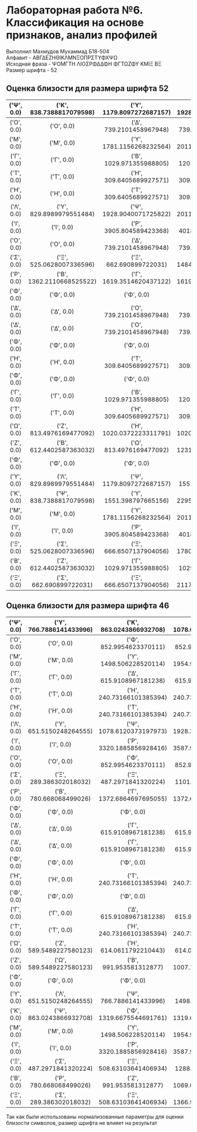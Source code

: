 



# Лабораторная работа №6. Классификация на основе признаков, анализ профилей
  
Выполнил Махмудов Мухаммад Б18-504  
Алфавит - AΒΓΔΕΖΗΘΙΚΛΜΝΞΟΠΡΣΤΥΦΧΨΩ  
Исходная фраза - ΨΟΜΓΤΗ ΛΙΟΣΡΦΔΔΦΗ ΦΓΤΩΖΦΥ ΚΜΙΞ ΒΞ  
Размер шрифта - 52
## Оценка близости для размера шрифта 52

|('Ψ', 0.0)|('Κ', 838.7388817079598)|('Υ', 1179.8097272687157)|('Λ', 1928.9040071725822)|('Τ', 2097.123676261921)|('Τ', 2097.123676261921)|('Φ', 2229.339948433058)|('Φ', 2229.339948433058)|('Φ', 2229.339948433058)|('Φ', 2229.339948433058)|('Η', 2366.1460915137377)|('Η', 2366.1460915137377)|('Μ', 2575.4267598445217)|('Μ', 2575.4267598445217)|('Δ', 2926.145704981164)|('Δ', 2926.145704981164)|('Ω', 3324.715604377829)|('Ο', 3453.2964135954157)|('Ο', 3453.2964135954157)|('Ζ', 4097.783288916891)|('Γ', 4195.961255050072)|('Γ', 4195.961255050072)|('Β', 4598.53550721087)|('Ξ', 5365.448100215762)|('Σ', 5402.464306392639)|('Ρ', 5766.650205625442)|('Ξ', 5987.1282162652515)|('Ι', 9459.572899461607)|('Ι', 9459.572899461607)|
| :---: | :---: | :---: | :---: | :---: | :---: | :---: | :---: | :---: | :---: | :---: | :---: | :---: | :---: | :---: | :---: | :---: | :---: | :---: | :---: | :---: | :---: | :---: | :---: | :---: | :---: | :---: | :---: | :---: |
|('Ο', 0.0)|('Ο', 0.0)|('Δ', 739.2101458967948)|('Δ', 739.2101458967948)|('Γ', 1201.551718190189)|('Γ', 1201.551718190189)|('Φ', 1228.572299407031)|('Φ', 1228.572299407031)|('Φ', 1228.572299407031)|('Φ', 1228.572299407031)|('Η', 1761.920292709571)|('Η', 1761.920292709571)|('Τ', 1763.868058017555)|('Τ', 1763.868058017555)|('Ω', 2053.1376499705066)|('Ζ', 2127.945316668155)|('Β', 2163.6597071388583)|('Ρ', 2735.5508976509886)|('Ψ', 3453.2964135954157)|('Σ', 3599.85188535468)|('Ξ', 3904.917432220396)|('Κ', 3905.116497176905)|('Ξ', 4255.07436939069)|('Υ', 4462.218693685325)|('Λ', 4928.190504234323)|('Μ', 6028.48116413253)|('Μ', 6028.48116413253)|('Ι', 6641.287225789028)|('Ι', 6641.287225789028)|
|('Μ', 0.0)|('Μ', 0.0)|('Υ', 1781.1156268232564)|('Λ', 2011.7199817680148)|('Κ', 2304.7918113705837)|('Ψ', 2575.4267598445217)|('Τ', 4560.9694686572775)|('Τ', 4560.9694686572775)|('Η', 4783.285156240234)|('Η', 4783.285156240234)|('Φ', 4802.87186662687)|('Φ', 4802.87186662687)|('Φ', 4802.87186662687)|('Φ', 4802.87186662687)|('Δ', 5479.080932951765)|('Δ', 5479.080932951765)|('Ω', 5612.421057450973)|('Ο', 6028.48116413253)|('Ο', 6028.48116413253)|('Ζ', 6423.646880219349)|('Γ', 6714.661363414461)|('Γ', 6714.661363414461)|('Β', 6982.6110016293915)|('Ξ', 7351.585877348068)|('Σ', 7515.427433501969)|('Ξ', 8013.121586957776)|('Ρ', 8235.433830062373)|('Ι', 11765.243235746224)|('Ι', 11765.243235746224)|
|('Γ', 0.0)|('Γ', 0.0)|('Β', 1029.971355988805)|('Ο', 1201.551718190189)|('Ο', 1201.551718190189)|('Ζ', 1231.4707783281874)|('Δ', 1304.7277891356916)|('Δ', 1304.7277891356916)|('Ω', 1613.651318063754)|('Ρ', 1619.3514620437122)|('Η', 1980.7838585572497)|('Η', 1980.7838585572497)|('Φ', 2069.8631540740075)|('Φ', 2069.8631540740075)|('Φ', 2069.8631540740075)|('Φ', 2069.8631540740075)|('Τ', 2160.8357144442675)|('Τ', 2160.8357144442675)|('Σ', 2512.656284962571)|('Ξ', 2890.1084239065276)|('Ξ', 3146.3944573181625)|('Ψ', 4195.961255050072)|('Κ', 4455.457243626801)|('Υ', 5309.7996686285205)|('Ι', 5497.313857555712)|('Ι', 5497.313857555712)|('Λ', 5876.618917659658)|('Μ', 6714.661363414461)|('Μ', 6714.661363414461)|
|('Τ', 0.0)|('Τ', 0.0)|('Η', 309.6405689927571)|('Η', 309.6405689927571)|('Φ', 837.5756399451021)|('Φ', 837.5756399451021)|('Φ', 837.5756399451021)|('Φ', 837.5756399451021)|('Δ', 1047.2424396549995)|('Δ', 1047.2424396549995)|('Ω', 1328.4491338876164)|('Ο', 1763.868058017555)|('Ο', 1763.868058017555)|('Ζ', 2033.3484243174964)|('Ψ', 2097.123676261921)|('Γ', 2160.8357144442675)|('Γ', 2160.8357144442675)|('Κ', 2295.2232973265895)|('Β', 2505.2642216895024)|('Υ', 3260.7030210523412)|('Σ', 3449.16256013452)|('Ξ', 3518.7999004239286)|('Ρ', 3684.073450410251)|('Λ', 3927.689052756559)|('Ξ', 4079.6726385778047)|('Μ', 4560.9694686572775)|('Μ', 4560.9694686572775)|('Ι', 7370.9721105215185)|('Ι', 7370.9721105215185)|
|('Η', 0.0)|('Η', 0.0)|('Τ', 309.6405689927571)|('Τ', 309.6405689927571)|('Ω', 1020.0372223311791)|('Δ', 1023.0837580248005)|('Δ', 1023.0837580248005)|('Φ', 1039.1151356045643)|('Φ', 1039.1151356045643)|('Φ', 1039.1151356045643)|('Φ', 1039.1151356045643)|('Ζ', 1740.4207798868804)|('Ο', 1761.920292709571)|('Ο', 1761.920292709571)|('Γ', 1980.7838585572497)|('Γ', 1980.7838585572497)|('Β', 2233.9318101343583)|('Ψ', 2366.1460915137377)|('Κ', 2494.2533339447286)|('Σ', 3141.5224434446827)|('Ξ', 3211.0652635902347)|('Ρ', 3452.1921513956277)|('Υ', 3538.3881297412363)|('Ξ', 3771.0884394900554)|('Λ', 4220.5064349971335)|('Μ', 4783.285156240234)|('Μ', 4783.285156240234)|('Ι', 7093.626968562301)|('Ι', 7093.626968562301)|
|('Λ', 0.0)|('Υ', 829.8989979551484)|('Ψ', 1928.9040071725822)|('Μ', 2011.7199817680148)|('Μ', 2011.7199817680148)|('Κ', 2381.211925102048)|('Φ', 3809.4478614214736)|('Φ', 3809.4478614214736)|('Φ', 3809.4478614214736)|('Φ', 3809.4478614214736)|('Τ', 3927.689052756559)|('Τ', 3927.689052756559)|('Η', 4220.5064349971335)|('Η', 4220.5064349971335)|('Δ', 4571.928475996685)|('Δ', 4571.928475996685)|('Ο', 4928.190504234323)|('Ο', 4928.190504234323)|('Ω', 5215.293613069821)|('Γ', 5876.618917659658)|('Γ', 5876.618917659658)|('Ζ', 5959.984353412656)|('Β', 6419.161210723213)|('Ξ', 7292.354915233214)|('Σ', 7315.468515036489)|('Ρ', 7489.798129548014)|('Ξ', 7909.4619607460645)|('Ι', 11282.97715562052)|('Ι', 11282.97715562052)|
|('Ι', 0.0)|('Ι', 0.0)|('Ρ', 3905.804589423368)|('Ξ', 4018.858159780197)|('Σ', 4336.987540221552)|('Ξ', 4654.735479353847)|('Β', 4866.958221543752)|('Ζ', 5369.060906520603)|('Γ', 5497.313857555712)|('Γ', 5497.313857555712)|('Ω', 6167.6401520315585)|('Ο', 6641.287225789028)|('Ο', 6641.287225789028)|('Δ', 6768.824627192614)|('Δ', 6768.824627192614)|('Η', 7093.626968562301)|('Η', 7093.626968562301)|('Τ', 7370.9721105215185)|('Τ', 7370.9721105215185)|('Φ', 7531.674625844648)|('Φ', 7531.674625844648)|('Φ', 7531.674625844648)|('Φ', 7531.674625844648)|('Ψ', 9459.572899461607)|('Κ', 9470.33308010613)|('Υ', 10630.81313473637)|('Λ', 11282.97715562052)|('Μ', 11765.243235746224)|('Μ', 11765.243235746224)|
|('Ο', 0.0)|('Ο', 0.0)|('Δ', 739.2101458967948)|('Δ', 739.2101458967948)|('Γ', 1201.551718190189)|('Γ', 1201.551718190189)|('Φ', 1228.572299407031)|('Φ', 1228.572299407031)|('Φ', 1228.572299407031)|('Φ', 1228.572299407031)|('Η', 1761.920292709571)|('Η', 1761.920292709571)|('Τ', 1763.868058017555)|('Τ', 1763.868058017555)|('Ω', 2053.1376499705066)|('Ζ', 2127.945316668155)|('Β', 2163.6597071388583)|('Ρ', 2735.5508976509886)|('Ψ', 3453.2964135954157)|('Σ', 3599.85188535468)|('Ξ', 3904.917432220396)|('Κ', 3905.116497176905)|('Ξ', 4255.07436939069)|('Υ', 4462.218693685325)|('Λ', 4928.190504234323)|('Μ', 6028.48116413253)|('Μ', 6028.48116413253)|('Ι', 6641.287225789028)|('Ι', 6641.287225789028)|
|('Σ', 0.0)|('Ξ', 525.0628007336596)|('Ξ', 662.690899722031)|('Β', 1484.7762931561526)|('Ζ', 1529.9186523166468)|('Ω', 2121.8346868961908)|('Ρ', 2178.574204227244)|('Γ', 2512.656284962571)|('Γ', 2512.656284962571)|('Η', 3141.5224434446827)|('Η', 3141.5224434446827)|('Δ', 3292.448890603993)|('Δ', 3292.448890603993)|('Τ', 3449.16256013452)|('Τ', 3449.16256013452)|('Ο', 3599.85188535468)|('Ο', 3599.85188535468)|('Φ', 3924.398796365003)|('Φ', 3924.398796365003)|('Φ', 3924.398796365003)|('Φ', 3924.398796365003)|('Ι', 4336.987540221552)|('Ι', 4336.987540221552)|('Κ', 5261.208474513709)|('Ψ', 5402.464306392639)|('Υ', 6578.3256303804355)|('Λ', 7315.468515036489)|('Μ', 7515.427433501969)|('Μ', 7515.427433501969)|
|('Ρ', 0.0)|('Β', 1362.2110668525522)|('Γ', 1619.3514620437122)|('Γ', 1619.3514620437122)|('Ζ', 1973.7917740014443)|('Σ', 2178.574204227244)|('Ξ', 2585.8727458296926)|('Ξ', 2698.941154666198)|('Ο', 2735.5508976509886)|('Ο', 2735.5508976509886)|('Ω', 2741.799946746771)|('Δ', 2920.6244605282377)|('Δ', 2920.6244605282377)|('Η', 3452.1921513956277)|('Η', 3452.1921513956277)|('Τ', 3684.073450410251)|('Τ', 3684.073450410251)|('Φ', 3687.0394638394923)|('Φ', 3687.0394638394923)|('Φ', 3687.0394638394923)|('Φ', 3687.0394638394923)|('Ι', 3905.804589423368)|('Ι', 3905.804589423368)|('Ψ', 5766.650205625442)|('Κ', 5942.7572710279865)|('Υ', 6902.716176350815)|('Λ', 7489.798129548014)|('Μ', 8235.433830062373)|('Μ', 8235.433830062373)|
|('Φ', 0.0)|('Φ', 0.0)|('Φ', 0.0)|('Φ', 0.0)|('Δ', 767.5108679753587)|('Δ', 767.5108679753587)|('Τ', 837.5756399451021)|('Τ', 837.5756399451021)|('Η', 1039.1151356045643)|('Η', 1039.1151356045643)|('Ο', 1228.572299407031)|('Ο', 1228.572299407031)|('Ω', 1896.7849986170447)|('Γ', 2069.8631540740075)|('Γ', 2069.8631540740075)|('Ψ', 2229.339948433058)|('Ζ', 2408.569552485567)|('Κ', 2690.550092785903)|('Β', 2730.5324943767687)|('Υ', 3276.075349707403)|('Ρ', 3687.0394638394923)|('Λ', 3809.4478614214736)|('Σ', 3924.398796365003)|('Ξ', 4083.7527256227813)|('Ξ', 4580.307911084024)|('Μ', 4802.87186662687)|('Μ', 4802.87186662687)|('Ι', 7531.674625844648)|('Ι', 7531.674625844648)|
|('Δ', 0.0)|('Δ', 0.0)|('Ο', 739.2101458967948)|('Ο', 739.2101458967948)|('Φ', 767.5108679753587)|('Φ', 767.5108679753587)|('Φ', 767.5108679753587)|('Φ', 767.5108679753587)|('Η', 1023.0837580248005)|('Η', 1023.0837580248005)|('Τ', 1047.2424396549995)|('Τ', 1047.2424396549995)|('Γ', 1304.7277891356916)|('Γ', 1304.7277891356916)|('Ω', 1451.36674070363)|('Ζ', 1762.8554744760547)|('Β', 2003.2458145136595)|('Ρ', 2920.6244605282377)|('Ψ', 2926.145704981164)|('Κ', 3278.155206907533)|('Σ', 3292.448890603993)|('Ξ', 3514.865879914485)|('Ξ', 3954.8140774633216)|('Υ', 4015.6652560572825)|('Λ', 4571.928475996685)|('Μ', 5479.080932951765)|('Μ', 5479.080932951765)|('Ι', 6768.824627192614)|('Ι', 6768.824627192614)|
|('Δ', 0.0)|('Δ', 0.0)|('Ο', 739.2101458967948)|('Ο', 739.2101458967948)|('Φ', 767.5108679753587)|('Φ', 767.5108679753587)|('Φ', 767.5108679753587)|('Φ', 767.5108679753587)|('Η', 1023.0837580248005)|('Η', 1023.0837580248005)|('Τ', 1047.2424396549995)|('Τ', 1047.2424396549995)|('Γ', 1304.7277891356916)|('Γ', 1304.7277891356916)|('Ω', 1451.36674070363)|('Ζ', 1762.8554744760547)|('Β', 2003.2458145136595)|('Ρ', 2920.6244605282377)|('Ψ', 2926.145704981164)|('Κ', 3278.155206907533)|('Σ', 3292.448890603993)|('Ξ', 3514.865879914485)|('Ξ', 3954.8140774633216)|('Υ', 4015.6652560572825)|('Λ', 4571.928475996685)|('Μ', 5479.080932951765)|('Μ', 5479.080932951765)|('Ι', 6768.824627192614)|('Ι', 6768.824627192614)|
|('Φ', 0.0)|('Φ', 0.0)|('Φ', 0.0)|('Φ', 0.0)|('Δ', 767.5108679753587)|('Δ', 767.5108679753587)|('Τ', 837.5756399451021)|('Τ', 837.5756399451021)|('Η', 1039.1151356045643)|('Η', 1039.1151356045643)|('Ο', 1228.572299407031)|('Ο', 1228.572299407031)|('Ω', 1896.7849986170447)|('Γ', 2069.8631540740075)|('Γ', 2069.8631540740075)|('Ψ', 2229.339948433058)|('Ζ', 2408.569552485567)|('Κ', 2690.550092785903)|('Β', 2730.5324943767687)|('Υ', 3276.075349707403)|('Ρ', 3687.0394638394923)|('Λ', 3809.4478614214736)|('Σ', 3924.398796365003)|('Ξ', 4083.7527256227813)|('Ξ', 4580.307911084024)|('Μ', 4802.87186662687)|('Μ', 4802.87186662687)|('Ι', 7531.674625844648)|('Ι', 7531.674625844648)|
|('Η', 0.0)|('Η', 0.0)|('Τ', 309.6405689927571)|('Τ', 309.6405689927571)|('Ω', 1020.0372223311791)|('Δ', 1023.0837580248005)|('Δ', 1023.0837580248005)|('Φ', 1039.1151356045643)|('Φ', 1039.1151356045643)|('Φ', 1039.1151356045643)|('Φ', 1039.1151356045643)|('Ζ', 1740.4207798868804)|('Ο', 1761.920292709571)|('Ο', 1761.920292709571)|('Γ', 1980.7838585572497)|('Γ', 1980.7838585572497)|('Β', 2233.9318101343583)|('Ψ', 2366.1460915137377)|('Κ', 2494.2533339447286)|('Σ', 3141.5224434446827)|('Ξ', 3211.0652635902347)|('Ρ', 3452.1921513956277)|('Υ', 3538.3881297412363)|('Ξ', 3771.0884394900554)|('Λ', 4220.5064349971335)|('Μ', 4783.285156240234)|('Μ', 4783.285156240234)|('Ι', 7093.626968562301)|('Ι', 7093.626968562301)|
|('Φ', 0.0)|('Φ', 0.0)|('Φ', 0.0)|('Φ', 0.0)|('Δ', 767.5108679753587)|('Δ', 767.5108679753587)|('Τ', 837.5756399451021)|('Τ', 837.5756399451021)|('Η', 1039.1151356045643)|('Η', 1039.1151356045643)|('Ο', 1228.572299407031)|('Ο', 1228.572299407031)|('Ω', 1896.7849986170447)|('Γ', 2069.8631540740075)|('Γ', 2069.8631540740075)|('Ψ', 2229.339948433058)|('Ζ', 2408.569552485567)|('Κ', 2690.550092785903)|('Β', 2730.5324943767687)|('Υ', 3276.075349707403)|('Ρ', 3687.0394638394923)|('Λ', 3809.4478614214736)|('Σ', 3924.398796365003)|('Ξ', 4083.7527256227813)|('Ξ', 4580.307911084024)|('Μ', 4802.87186662687)|('Μ', 4802.87186662687)|('Ι', 7531.674625844648)|('Ι', 7531.674625844648)|
|('Γ', 0.0)|('Γ', 0.0)|('Β', 1029.971355988805)|('Ο', 1201.551718190189)|('Ο', 1201.551718190189)|('Ζ', 1231.4707783281874)|('Δ', 1304.7277891356916)|('Δ', 1304.7277891356916)|('Ω', 1613.651318063754)|('Ρ', 1619.3514620437122)|('Η', 1980.7838585572497)|('Η', 1980.7838585572497)|('Φ', 2069.8631540740075)|('Φ', 2069.8631540740075)|('Φ', 2069.8631540740075)|('Φ', 2069.8631540740075)|('Τ', 2160.8357144442675)|('Τ', 2160.8357144442675)|('Σ', 2512.656284962571)|('Ξ', 2890.1084239065276)|('Ξ', 3146.3944573181625)|('Ψ', 4195.961255050072)|('Κ', 4455.457243626801)|('Υ', 5309.7996686285205)|('Ι', 5497.313857555712)|('Ι', 5497.313857555712)|('Λ', 5876.618917659658)|('Μ', 6714.661363414461)|('Μ', 6714.661363414461)|
|('Τ', 0.0)|('Τ', 0.0)|('Η', 309.6405689927571)|('Η', 309.6405689927571)|('Φ', 837.5756399451021)|('Φ', 837.5756399451021)|('Φ', 837.5756399451021)|('Φ', 837.5756399451021)|('Δ', 1047.2424396549995)|('Δ', 1047.2424396549995)|('Ω', 1328.4491338876164)|('Ο', 1763.868058017555)|('Ο', 1763.868058017555)|('Ζ', 2033.3484243174964)|('Ψ', 2097.123676261921)|('Γ', 2160.8357144442675)|('Γ', 2160.8357144442675)|('Κ', 2295.2232973265895)|('Β', 2505.2642216895024)|('Υ', 3260.7030210523412)|('Σ', 3449.16256013452)|('Ξ', 3518.7999004239286)|('Ρ', 3684.073450410251)|('Λ', 3927.689052756559)|('Ξ', 4079.6726385778047)|('Μ', 4560.9694686572775)|('Μ', 4560.9694686572775)|('Ι', 7370.9721105215185)|('Ι', 7370.9721105215185)|
|('Ω', 0.0)|('Ζ', 813.4976169477092)|('Η', 1020.0372223311791)|('Η', 1020.0372223311791)|('Τ', 1328.4491338876164)|('Τ', 1328.4491338876164)|('Β', 1401.3917343944204)|('Δ', 1451.36674070363)|('Δ', 1451.36674070363)|('Γ', 1613.651318063754)|('Γ', 1613.651318063754)|('Φ', 1896.7849986170447)|('Φ', 1896.7849986170447)|('Φ', 1896.7849986170447)|('Φ', 1896.7849986170447)|('Ο', 2053.1376499705066)|('Ο', 2053.1376499705066)|('Σ', 2121.8346868961908)|('Ξ', 2206.2612137876954)|('Ρ', 2741.799946746771)|('Ξ', 2752.1244732248165)|('Κ', 3309.4645655473023)|('Ψ', 3324.715604377829)|('Υ', 4504.330585386012)|('Λ', 5215.293613069821)|('Μ', 5612.421057450973)|('Μ', 5612.421057450973)|('Ι', 6167.6401520315585)|('Ι', 6167.6401520315585)|
|('Ζ', 0.0)|('Β', 612.4402587363032)|('Ω', 813.4976169477092)|('Γ', 1231.4707783281874)|('Γ', 1231.4707783281874)|('Σ', 1529.9186523166468)|('Η', 1740.4207798868804)|('Η', 1740.4207798868804)|('Δ', 1762.8554744760547)|('Δ', 1762.8554744760547)|('Ξ', 1780.1958471039009)|('Ρ', 1973.7917740014443)|('Τ', 2033.3484243174964)|('Τ', 2033.3484243174964)|('Ο', 2127.945316668155)|('Ο', 2127.945316668155)|('Ξ', 2192.0572933952203)|('Φ', 2408.569552485567)|('Φ', 2408.569552485567)|('Φ', 2408.569552485567)|('Φ', 2408.569552485567)|('Ψ', 4097.783288916891)|('Κ', 4119.623907416407)|('Υ', 5274.332238545902)|('Ι', 5369.060906520603)|('Ι', 5369.060906520603)|('Λ', 5959.984353412656)|('Μ', 6423.646880219349)|('Μ', 6423.646880219349)|
|('Φ', 0.0)|('Φ', 0.0)|('Φ', 0.0)|('Φ', 0.0)|('Δ', 767.5108679753587)|('Δ', 767.5108679753587)|('Τ', 837.5756399451021)|('Τ', 837.5756399451021)|('Η', 1039.1151356045643)|('Η', 1039.1151356045643)|('Ο', 1228.572299407031)|('Ο', 1228.572299407031)|('Ω', 1896.7849986170447)|('Γ', 2069.8631540740075)|('Γ', 2069.8631540740075)|('Ψ', 2229.339948433058)|('Ζ', 2408.569552485567)|('Κ', 2690.550092785903)|('Β', 2730.5324943767687)|('Υ', 3276.075349707403)|('Ρ', 3687.0394638394923)|('Λ', 3809.4478614214736)|('Σ', 3924.398796365003)|('Ξ', 4083.7527256227813)|('Ξ', 4580.307911084024)|('Μ', 4802.87186662687)|('Μ', 4802.87186662687)|('Ι', 7531.674625844648)|('Ι', 7531.674625844648)|
|('Υ', 0.0)|('Λ', 829.8989979551484)|('Ψ', 1179.8097272687157)|('Κ', 1551.398797665156)|('Μ', 1781.1156268232564)|('Μ', 1781.1156268232564)|('Τ', 3260.7030210523412)|('Τ', 3260.7030210523412)|('Φ', 3276.075349707403)|('Φ', 3276.075349707403)|('Φ', 3276.075349707403)|('Φ', 3276.075349707403)|('Η', 3538.3881297412363)|('Η', 3538.3881297412363)|('Δ', 4015.6652560572825)|('Δ', 4015.6652560572825)|('Ο', 4462.218693685325)|('Ο', 4462.218693685325)|('Ω', 4504.330585386012)|('Ζ', 5274.332238545902)|('Γ', 5309.7996686285205)|('Γ', 5309.7996686285205)|('Β', 5765.806736949271)|('Ξ', 6528.484102961053)|('Σ', 6578.3256303804355)|('Ρ', 6902.716176350815)|('Ξ', 7156.707087734776)|('Ι', 10630.81313473637)|('Ι', 10630.81313473637)|
|('Κ', 0.0)|('Ψ', 838.7388817079598)|('Υ', 1551.398797665156)|('Τ', 2295.2232973265895)|('Τ', 2295.2232973265895)|('Μ', 2304.7918113705837)|('Μ', 2304.7918113705837)|('Λ', 2381.211925102048)|('Η', 2494.2533339447286)|('Η', 2494.2533339447286)|('Φ', 2690.550092785903)|('Φ', 2690.550092785903)|('Φ', 2690.550092785903)|('Φ', 2690.550092785903)|('Δ', 3278.155206907533)|('Δ', 3278.155206907533)|('Ω', 3309.4645655473023)|('Ο', 3905.116497176905)|('Ο', 3905.116497176905)|('Ζ', 4119.623907416407)|('Γ', 4455.457243626801)|('Γ', 4455.457243626801)|('Β', 4678.324925641591)|('Ξ', 5143.854673470591)|('Σ', 5261.208474513709)|('Ξ', 5793.972531564778)|('Ρ', 5942.7572710279865)|('Ι', 9470.33308010613)|('Ι', 9470.33308010613)|
|('Μ', 0.0)|('Μ', 0.0)|('Υ', 1781.1156268232564)|('Λ', 2011.7199817680148)|('Κ', 2304.7918113705837)|('Ψ', 2575.4267598445217)|('Τ', 4560.9694686572775)|('Τ', 4560.9694686572775)|('Η', 4783.285156240234)|('Η', 4783.285156240234)|('Φ', 4802.87186662687)|('Φ', 4802.87186662687)|('Φ', 4802.87186662687)|('Φ', 4802.87186662687)|('Δ', 5479.080932951765)|('Δ', 5479.080932951765)|('Ω', 5612.421057450973)|('Ο', 6028.48116413253)|('Ο', 6028.48116413253)|('Ζ', 6423.646880219349)|('Γ', 6714.661363414461)|('Γ', 6714.661363414461)|('Β', 6982.6110016293915)|('Ξ', 7351.585877348068)|('Σ', 7515.427433501969)|('Ξ', 8013.121586957776)|('Ρ', 8235.433830062373)|('Ι', 11765.243235746224)|('Ι', 11765.243235746224)|
|('Ι', 0.0)|('Ι', 0.0)|('Ρ', 3905.804589423368)|('Ξ', 4018.858159780197)|('Σ', 4336.987540221552)|('Ξ', 4654.735479353847)|('Β', 4866.958221543752)|('Ζ', 5369.060906520603)|('Γ', 5497.313857555712)|('Γ', 5497.313857555712)|('Ω', 6167.6401520315585)|('Ο', 6641.287225789028)|('Ο', 6641.287225789028)|('Δ', 6768.824627192614)|('Δ', 6768.824627192614)|('Η', 7093.626968562301)|('Η', 7093.626968562301)|('Τ', 7370.9721105215185)|('Τ', 7370.9721105215185)|('Φ', 7531.674625844648)|('Φ', 7531.674625844648)|('Φ', 7531.674625844648)|('Φ', 7531.674625844648)|('Ψ', 9459.572899461607)|('Κ', 9470.33308010613)|('Υ', 10630.81313473637)|('Λ', 11282.97715562052)|('Μ', 11765.243235746224)|('Μ', 11765.243235746224)|
|('Ξ', 0.0)|('Σ', 525.0628007336596)|('Ξ', 666.6507137904056)|('Ζ', 1780.1958471039009)|('Β', 1884.8628677603215)|('Ω', 2206.2612137876954)|('Ρ', 2698.941154666198)|('Γ', 2890.1084239065276)|('Γ', 2890.1084239065276)|('Η', 3211.0652635902347)|('Η', 3211.0652635902347)|('Δ', 3514.865879914485)|('Δ', 3514.865879914485)|('Τ', 3518.7999004239286)|('Τ', 3518.7999004239286)|('Ο', 3904.917432220396)|('Ο', 3904.917432220396)|('Φ', 4083.7527256227813)|('Φ', 4083.7527256227813)|('Φ', 4083.7527256227813)|('Φ', 4083.7527256227813)|('Ι', 4654.735479353847)|('Ι', 4654.735479353847)|('Κ', 5143.854673470591)|('Ψ', 5365.448100215762)|('Υ', 6528.484102961053)|('Λ', 7292.354915233214)|('Μ', 7351.585877348068)|('Μ', 7351.585877348068)|
|('Β', 0.0)|('Ζ', 612.4402587363032)|('Γ', 1029.971355988805)|('Γ', 1029.971355988805)|('Ρ', 1362.2110668525522)|('Ω', 1401.3917343944204)|('Σ', 1484.7762931561526)|('Ξ', 1884.8628677603215)|('Δ', 2003.2458145136595)|('Δ', 2003.2458145136595)|('Ξ', 2117.7290088803024)|('Ο', 2163.6597071388583)|('Ο', 2163.6597071388583)|('Η', 2233.9318101343583)|('Η', 2233.9318101343583)|('Τ', 2505.2642216895024)|('Τ', 2505.2642216895024)|('Φ', 2730.5324943767687)|('Φ', 2730.5324943767687)|('Φ', 2730.5324943767687)|('Φ', 2730.5324943767687)|('Ψ', 4598.53550721087)|('Κ', 4678.324925641591)|('Ι', 4866.958221543752)|('Ι', 4866.958221543752)|('Υ', 5765.806736949271)|('Λ', 6419.161210723213)|('Μ', 6982.6110016293915)|('Μ', 6982.6110016293915)|
|('Ξ', 0.0)|('Σ', 662.690899722031)|('Ξ', 666.6507137904056)|('Β', 2117.7290088803024)|('Ζ', 2192.0572933952203)|('Ρ', 2585.8727458296926)|('Ω', 2752.1244732248165)|('Γ', 3146.3944573181625)|('Γ', 3146.3944573181625)|('Η', 3771.0884394900554)|('Η', 3771.0884394900554)|('Δ', 3954.8140774633216)|('Δ', 3954.8140774633216)|('Ι', 4018.858159780197)|('Ι', 4018.858159780197)|('Τ', 4079.6726385778047)|('Τ', 4079.6726385778047)|('Ο', 4255.07436939069)|('Ο', 4255.07436939069)|('Φ', 4580.307911084024)|('Φ', 4580.307911084024)|('Φ', 4580.307911084024)|('Φ', 4580.307911084024)|('Κ', 5793.972531564778)|('Ψ', 5987.1282162652515)|('Υ', 7156.707087734776)|('Λ', 7909.4619607460645)|('Μ', 8013.121586957776)|('Μ', 8013.121586957776)|

## Оценка близости для размера шрифта 46

|('Ψ', 0.0)|('Υ', 766.7886141433996)|('Κ', 863.0243866932708)|('Λ', 1078.6120373197973)|('Φ', 1396.6013791333498)|('Φ', 1396.6013791333498)|('Φ', 1396.6013791333498)|('Φ', 1396.6013791333498)|('Μ', 1954.9778358513956)|('Μ', 1954.9778358513956)|('Η', 2054.913790088609)|('Η', 2054.913790088609)|('Τ', 2171.0047965993426)|('Τ', 2171.0047965993426)|('Ο', 2220.12094348744)|('Ο', 2220.12094348744)|('Ω', 2625.454239487727)|('Δ', 2830.085951790301)|('Δ', 2830.085951790301)|('Ζ', 3179.153173930888)|('Γ', 3414.0104644373932)|('Γ', 3414.0104644373932)|('Ξ', 4018.2990148315603)|('Β', 4122.174069122851)|('Σ', 4280.317049038899)|('Ξ', 4478.658902202155)|('Ρ', 4724.877149526057)|('Ι', 7818.388016550083)|('Ι', 7818.388016550083)|
| :---: | :---: | :---: | :---: | :---: | :---: | :---: | :---: | :---: | :---: | :---: | :---: | :---: | :---: | :---: | :---: | :---: | :---: | :---: | :---: | :---: | :---: | :---: | :---: | :---: | :---: | :---: | :---: | :---: |
|('Ο', 0.0)|('Ο', 0.0)|('Φ', 852.9954623370111)|('Φ', 852.9954623370111)|('Φ', 852.9954623370111)|('Φ', 852.9954623370111)|('Δ', 945.165108293578)|('Δ', 945.165108293578)|('Τ', 1136.9526576018202)|('Τ', 1136.9526576018202)|('Η', 1318.6421670251511)|('Η', 1318.6421670251511)|('Γ', 1534.6592582921728)|('Γ', 1534.6592582921728)|('Ω', 1749.25988334799)|('Ζ', 1949.81423409932)|('Κ', 2147.278595796633)|('Ψ', 2220.12094348744)|('Λ', 2541.0190362008666)|('Β', 2543.4877224853235)|('Υ', 2784.120444112448)|('Ρ', 2896.9195438817655)|('Ξ', 3215.172479831833)|('Σ', 3219.612414644491)|('Ξ', 3496.4154930972286)|('Μ', 4170.81250495008)|('Μ', 4170.81250495008)|('Ι', 6201.6800735483475)|('Ι', 6201.6800735483475)|
|('Μ', 0.0)|('Μ', 0.0)|('Υ', 1498.506228520114)|('Ψ', 1954.9778358513956)|('Λ', 2069.921501758757)|('Κ', 2406.8424248541896)|('Φ', 3351.0110259016674)|('Φ', 3351.0110259016674)|('Φ', 3351.0110259016674)|('Φ', 3351.0110259016674)|('Η', 3869.109006125015)|('Η', 3869.109006125015)|('Τ', 4030.1393958529857)|('Τ', 4030.1393958529857)|('Ο', 4170.81250495008)|('Ο', 4170.81250495008)|('Ω', 4360.361693371519)|('Δ', 4762.367837541357)|('Δ', 4762.367837541357)|('Ζ', 4946.037063903835)|('Γ', 5326.640521825271)|('Γ', 5326.640521825271)|('Ξ', 5524.80038907886)|('Σ', 5878.559225580723)|('Β', 5928.578856562075)|('Ξ', 6024.124113289456)|('Ρ', 6589.402491743362)|('Ι', 9530.509436007662)|('Ι', 9530.509436007662)|
|('Γ', 0.0)|('Γ', 0.0)|('Δ', 615.9108967181238)|('Δ', 615.9108967181238)|('Ζ', 1007.1714351201393)|('Β', 1069.0878968210177)|('Τ', 1327.392316376681)|('Τ', 1327.392316376681)|('Ω', 1350.6689892152938)|('Ρ', 1372.6864697695055)|('Ο', 1534.6592582921728)|('Ο', 1534.6592582921728)|('Η', 1535.4929206558088)|('Η', 1535.4929206558088)|('Σ', 1992.7114381125339)|('Φ', 2077.111398017675)|('Φ', 2077.111398017675)|('Φ', 2077.111398017675)|('Φ', 2077.111398017675)|('Ξ', 2178.7814192189676)|('Ξ', 2281.6603395538395)|('Κ', 2985.6146196030254)|('Ψ', 3414.0104644373932)|('Λ', 3984.43642830942)|('Υ', 4102.33875460634)|('Ι', 4667.206618180755)|('Ι', 4667.206618180755)|('Μ', 5326.640521825271)|('Μ', 5326.640521825271)|
|('Τ', 0.0)|('Τ', 0.0)|('Η', 240.73166101385394)|('Η', 240.73166101385394)|('Ω', 654.0164470451958)|('Δ', 877.5911615907966)|('Δ', 877.5911615907966)|('Φ', 1036.2161600232494)|('Φ', 1036.2161600232494)|('Φ', 1036.2161600232494)|('Φ', 1036.2161600232494)|('Ζ', 1062.0656267650545)|('Ο', 1136.9526576018202)|('Ο', 1136.9526576018202)|('Γ', 1327.392316376681)|('Γ', 1327.392316376681)|('Κ', 1660.9273871486391)|('Β', 1955.681063833511)|('Ψ', 2171.0047965993426)|('Ξ', 2191.3181659627403)|('Σ', 2300.8765618277407)|('Ξ', 2551.4004791831276)|('Ρ', 2563.8961367146285)|('Υ', 2906.4702919801216)|('Λ', 2918.516352615831)|('Μ', 4030.1393958529857)|('Μ', 4030.1393958529857)|('Ι', 5672.306842635015)|('Ι', 5672.306842635015)|
|('Η', 0.0)|('Η', 0.0)|('Τ', 240.73166101385394)|('Τ', 240.73166101385394)|('Ω', 614.0611792210443)|('Φ', 1061.7068532123433)|('Φ', 1061.7068532123433)|('Φ', 1061.7068532123433)|('Φ', 1061.7068532123433)|('Δ', 1114.3910895855067)|('Δ', 1114.3910895855067)|('Ζ', 1126.5966302934385)|('Ο', 1318.6421670251511)|('Ο', 1318.6421670251511)|('Κ', 1476.9226821863167)|('Γ', 1535.4929206558088)|('Γ', 1535.4929206558088)|('Ψ', 2054.913790088609)|('Β', 2073.863177913394)|('Ξ', 2145.869610961652)|('Σ', 2305.464850994878)|('Ξ', 2540.413335646603)|('Ρ', 2721.4306915011643)|('Υ', 2806.537332355499)|('Λ', 2870.0359981671286)|('Μ', 3869.109006125015)|('Μ', 3869.109006125015)|('Ι', 5764.6907196987295)|('Ι', 5764.6907196987295)|
|('Λ', 0.0)|('Υ', 651.5150248264555)|('Ψ', 1078.6120373197973)|('Φ', 1928.3952577951009)|('Φ', 1928.3952577951009)|('Φ', 1928.3952577951009)|('Φ', 1928.3952577951009)|('Κ', 1931.491980749008)|('Μ', 2069.921501758757)|('Μ', 2069.921501758757)|('Ο', 2541.0190362008666)|('Ο', 2541.0190362008666)|('Η', 2870.0359981671286)|('Η', 2870.0359981671286)|('Τ', 2918.516352615831)|('Τ', 2918.516352615831)|('Δ', 3369.337512515211)|('Δ', 3369.337512515211)|('Ω', 3479.2142768638487)|('Ζ', 3978.10623294314)|('Γ', 3984.43642830942)|('Γ', 3984.43642830942)|('Β', 4845.556143514014)|('Ξ', 4960.691753210158)|('Σ', 5169.892908956627)|('Ρ', 5351.164493537905)|('Ξ', 5392.60828817368)|('Ι', 8573.972065122303)|('Ι', 8573.972065122303)|
|('Ι', 0.0)|('Ι', 0.0)|('Ρ', 3320.1885856928416)|('Ξ', 3587.9057532459033)|('Σ', 3678.0200139394)|('Β', 3728.556225986885)|('Ξ', 4094.885056812865)|('Ζ', 4639.27466947804)|('Γ', 4667.206618180755)|('Γ', 4667.206618180755)|('Ω', 5202.156939958826)|('Δ', 5269.366029205279)|('Δ', 5269.366029205279)|('Τ', 5672.306842635015)|('Τ', 5672.306842635015)|('Η', 5764.6907196987295)|('Η', 5764.6907196987295)|('Ο', 6201.6800735483475)|('Ο', 6201.6800735483475)|('Φ', 6647.902329249575)|('Φ', 6647.902329249575)|('Φ', 6647.902329249575)|('Φ', 6647.902329249575)|('Κ', 7143.519148083563)|('Ψ', 7818.388016550083)|('Υ', 8570.648603374357)|('Λ', 8573.972065122303)|('Μ', 9530.509436007662)|('Μ', 9530.509436007662)|
|('Ο', 0.0)|('Ο', 0.0)|('Φ', 852.9954623370111)|('Φ', 852.9954623370111)|('Φ', 852.9954623370111)|('Φ', 852.9954623370111)|('Δ', 945.165108293578)|('Δ', 945.165108293578)|('Τ', 1136.9526576018202)|('Τ', 1136.9526576018202)|('Η', 1318.6421670251511)|('Η', 1318.6421670251511)|('Γ', 1534.6592582921728)|('Γ', 1534.6592582921728)|('Ω', 1749.25988334799)|('Ζ', 1949.81423409932)|('Κ', 2147.278595796633)|('Ψ', 2220.12094348744)|('Λ', 2541.0190362008666)|('Β', 2543.4877224853235)|('Υ', 2784.120444112448)|('Ρ', 2896.9195438817655)|('Ξ', 3215.172479831833)|('Σ', 3219.612414644491)|('Ξ', 3496.4154930972286)|('Μ', 4170.81250495008)|('Μ', 4170.81250495008)|('Ι', 6201.6800735483475)|('Ι', 6201.6800735483475)|
|('Σ', 0.0)|('Ξ', 289.386302018032)|('Ξ', 487.2971841320224)|('Β', 1101.524280565295)|('Ζ', 1276.907644898538)|('Ω', 1692.3159159112781)|('Ρ', 1724.414034952132)|('Γ', 1992.7114381125339)|('Γ', 1992.7114381125339)|('Τ', 2300.8765618277407)|('Τ', 2300.8765618277407)|('Η', 2305.464850994878)|('Η', 2305.464850994878)|('Δ', 2347.6462238893346)|('Δ', 2347.6462238893346)|('Ο', 3219.612414644491)|('Ο', 3219.612414644491)|('Φ', 3336.018739526028)|('Φ', 3336.018739526028)|('Φ', 3336.018739526028)|('Φ', 3336.018739526028)|('Κ', 3529.6643629400014)|('Ι', 3678.0200139394)|('Ι', 3678.0200139394)|('Ψ', 4280.317049038899)|('Υ', 5046.5845389018605)|('Λ', 5169.892908956627)|('Μ', 5878.559225580723)|('Μ', 5878.559225580723)|
|('Ρ', 0.0)|('Β', 780.668068499026)|('Γ', 1372.6864697695055)|('Γ', 1372.6864697695055)|('Ζ', 1723.8091464905779)|('Σ', 1724.414034952132)|('Ξ', 1936.9713420002336)|('Δ', 1987.5506069982016)|('Δ', 1987.5506069982016)|('Ξ', 2155.5834741666486)|('Ω', 2299.3376441989653)|('Τ', 2563.8961367146285)|('Τ', 2563.8961367146285)|('Η', 2721.4306915011643)|('Η', 2721.4306915011643)|('Ο', 2896.9195438817655)|('Ο', 2896.9195438817655)|('Ι', 3320.1885856928416)|('Ι', 3320.1885856928416)|('Φ', 3432.1221996517647)|('Φ', 3432.1221996517647)|('Φ', 3432.1221996517647)|('Φ', 3432.1221996517647)|('Κ', 4195.777201081208)|('Ψ', 4724.877149526057)|('Λ', 5351.164493537905)|('Υ', 5438.79147269528)|('Μ', 6589.402491743362)|('Μ', 6589.402491743362)|
|('Φ', 0.0)|('Φ', 0.0)|('Φ', 0.0)|('Φ', 0.0)|('Ο', 852.9954623370111)|('Ο', 852.9954623370111)|('Τ', 1036.2161600232494)|('Τ', 1036.2161600232494)|('Η', 1061.7068532123433)|('Η', 1061.7068532123433)|('Κ', 1319.6675544691761)|('Ψ', 1396.6013791333498)|('Δ', 1469.99783391836)|('Δ', 1469.99783391836)|('Ω', 1663.9083893102738)|('Λ', 1928.3952577951009)|('Υ', 2033.7415876587272)|('Γ', 2077.111398017675)|('Γ', 2077.111398017675)|('Ζ', 2091.0916891439647)|('Β', 2919.8106527651707)|('Ξ', 3204.95421198289)|('Σ', 3336.018739526028)|('Μ', 3351.0110259016674)|('Μ', 3351.0110259016674)|('Ρ', 3432.1221996517647)|('Ξ', 3583.459914080781)|('Ι', 6647.902329249575)|('Ι', 6647.902329249575)|
|('Δ', 0.0)|('Δ', 0.0)|('Γ', 615.9108967181238)|('Γ', 615.9108967181238)|('Τ', 877.5911615907966)|('Τ', 877.5911615907966)|('Ο', 945.165108293578)|('Ο', 945.165108293578)|('Η', 1114.3910895855067)|('Η', 1114.3910895855067)|('Ζ', 1133.1941890624018)|('Ω', 1184.3959336603264)|('Φ', 1469.99783391836)|('Φ', 1469.99783391836)|('Φ', 1469.99783391836)|('Φ', 1469.99783391836)|('Β', 1599.2238428367323)|('Ρ', 1987.5506069982016)|('Σ', 2347.6462238893346)|('Ξ', 2420.4025357029436)|('Κ', 2473.4145761244686)|('Ξ', 2633.0386313698455)|('Ψ', 2830.085951790301)|('Λ', 3369.337512515211)|('Υ', 3501.416807729662)|('Μ', 4762.367837541357)|('Μ', 4762.367837541357)|('Ι', 5269.366029205279)|('Ι', 5269.366029205279)|
|('Δ', 0.0)|('Δ', 0.0)|('Γ', 615.9108967181238)|('Γ', 615.9108967181238)|('Τ', 877.5911615907966)|('Τ', 877.5911615907966)|('Ο', 945.165108293578)|('Ο', 945.165108293578)|('Η', 1114.3910895855067)|('Η', 1114.3910895855067)|('Ζ', 1133.1941890624018)|('Ω', 1184.3959336603264)|('Φ', 1469.99783391836)|('Φ', 1469.99783391836)|('Φ', 1469.99783391836)|('Φ', 1469.99783391836)|('Β', 1599.2238428367323)|('Ρ', 1987.5506069982016)|('Σ', 2347.6462238893346)|('Ξ', 2420.4025357029436)|('Κ', 2473.4145761244686)|('Ξ', 2633.0386313698455)|('Ψ', 2830.085951790301)|('Λ', 3369.337512515211)|('Υ', 3501.416807729662)|('Μ', 4762.367837541357)|('Μ', 4762.367837541357)|('Ι', 5269.366029205279)|('Ι', 5269.366029205279)|
|('Φ', 0.0)|('Φ', 0.0)|('Φ', 0.0)|('Φ', 0.0)|('Ο', 852.9954623370111)|('Ο', 852.9954623370111)|('Τ', 1036.2161600232494)|('Τ', 1036.2161600232494)|('Η', 1061.7068532123433)|('Η', 1061.7068532123433)|('Κ', 1319.6675544691761)|('Ψ', 1396.6013791333498)|('Δ', 1469.99783391836)|('Δ', 1469.99783391836)|('Ω', 1663.9083893102738)|('Λ', 1928.3952577951009)|('Υ', 2033.7415876587272)|('Γ', 2077.111398017675)|('Γ', 2077.111398017675)|('Ζ', 2091.0916891439647)|('Β', 2919.8106527651707)|('Ξ', 3204.95421198289)|('Σ', 3336.018739526028)|('Μ', 3351.0110259016674)|('Μ', 3351.0110259016674)|('Ρ', 3432.1221996517647)|('Ξ', 3583.459914080781)|('Ι', 6647.902329249575)|('Ι', 6647.902329249575)|
|('Η', 0.0)|('Η', 0.0)|('Τ', 240.73166101385394)|('Τ', 240.73166101385394)|('Ω', 614.0611792210443)|('Φ', 1061.7068532123433)|('Φ', 1061.7068532123433)|('Φ', 1061.7068532123433)|('Φ', 1061.7068532123433)|('Δ', 1114.3910895855067)|('Δ', 1114.3910895855067)|('Ζ', 1126.5966302934385)|('Ο', 1318.6421670251511)|('Ο', 1318.6421670251511)|('Κ', 1476.9226821863167)|('Γ', 1535.4929206558088)|('Γ', 1535.4929206558088)|('Ψ', 2054.913790088609)|('Β', 2073.863177913394)|('Ξ', 2145.869610961652)|('Σ', 2305.464850994878)|('Ξ', 2540.413335646603)|('Ρ', 2721.4306915011643)|('Υ', 2806.537332355499)|('Λ', 2870.0359981671286)|('Μ', 3869.109006125015)|('Μ', 3869.109006125015)|('Ι', 5764.6907196987295)|('Ι', 5764.6907196987295)|
|('Φ', 0.0)|('Φ', 0.0)|('Φ', 0.0)|('Φ', 0.0)|('Ο', 852.9954623370111)|('Ο', 852.9954623370111)|('Τ', 1036.2161600232494)|('Τ', 1036.2161600232494)|('Η', 1061.7068532123433)|('Η', 1061.7068532123433)|('Κ', 1319.6675544691761)|('Ψ', 1396.6013791333498)|('Δ', 1469.99783391836)|('Δ', 1469.99783391836)|('Ω', 1663.9083893102738)|('Λ', 1928.3952577951009)|('Υ', 2033.7415876587272)|('Γ', 2077.111398017675)|('Γ', 2077.111398017675)|('Ζ', 2091.0916891439647)|('Β', 2919.8106527651707)|('Ξ', 3204.95421198289)|('Σ', 3336.018739526028)|('Μ', 3351.0110259016674)|('Μ', 3351.0110259016674)|('Ρ', 3432.1221996517647)|('Ξ', 3583.459914080781)|('Ι', 6647.902329249575)|('Ι', 6647.902329249575)|
|('Γ', 0.0)|('Γ', 0.0)|('Δ', 615.9108967181238)|('Δ', 615.9108967181238)|('Ζ', 1007.1714351201393)|('Β', 1069.0878968210177)|('Τ', 1327.392316376681)|('Τ', 1327.392316376681)|('Ω', 1350.6689892152938)|('Ρ', 1372.6864697695055)|('Ο', 1534.6592582921728)|('Ο', 1534.6592582921728)|('Η', 1535.4929206558088)|('Η', 1535.4929206558088)|('Σ', 1992.7114381125339)|('Φ', 2077.111398017675)|('Φ', 2077.111398017675)|('Φ', 2077.111398017675)|('Φ', 2077.111398017675)|('Ξ', 2178.7814192189676)|('Ξ', 2281.6603395538395)|('Κ', 2985.6146196030254)|('Ψ', 3414.0104644373932)|('Λ', 3984.43642830942)|('Υ', 4102.33875460634)|('Ι', 4667.206618180755)|('Ι', 4667.206618180755)|('Μ', 5326.640521825271)|('Μ', 5326.640521825271)|
|('Τ', 0.0)|('Τ', 0.0)|('Η', 240.73166101385394)|('Η', 240.73166101385394)|('Ω', 654.0164470451958)|('Δ', 877.5911615907966)|('Δ', 877.5911615907966)|('Φ', 1036.2161600232494)|('Φ', 1036.2161600232494)|('Φ', 1036.2161600232494)|('Φ', 1036.2161600232494)|('Ζ', 1062.0656267650545)|('Ο', 1136.9526576018202)|('Ο', 1136.9526576018202)|('Γ', 1327.392316376681)|('Γ', 1327.392316376681)|('Κ', 1660.9273871486391)|('Β', 1955.681063833511)|('Ψ', 2171.0047965993426)|('Ξ', 2191.3181659627403)|('Σ', 2300.8765618277407)|('Ξ', 2551.4004791831276)|('Ρ', 2563.8961367146285)|('Υ', 2906.4702919801216)|('Λ', 2918.516352615831)|('Μ', 4030.1393958529857)|('Μ', 4030.1393958529857)|('Ι', 5672.306842635015)|('Ι', 5672.306842635015)|
|('Ω', 0.0)|('Ζ', 589.5489227580123)|('Η', 614.0611792210443)|('Η', 614.0611792210443)|('Τ', 654.0164470451958)|('Τ', 654.0164470451958)|('Δ', 1184.3959336603264)|('Δ', 1184.3959336603264)|('Γ', 1350.6689892152938)|('Γ', 1350.6689892152938)|('Ξ', 1542.9218610588816)|('Β', 1580.6171051713527)|('Φ', 1663.9083893102738)|('Φ', 1663.9083893102738)|('Φ', 1663.9083893102738)|('Φ', 1663.9083893102738)|('Σ', 1692.3159159112781)|('Ο', 1749.25988334799)|('Ο', 1749.25988334799)|('Ξ', 1926.58314443368)|('Κ', 1954.8068590657863)|('Ρ', 2299.3376441989653)|('Ψ', 2625.454239487727)|('Υ', 3386.7259903235076)|('Λ', 3479.2142768638487)|('Μ', 4360.361693371519)|('Μ', 4360.361693371519)|('Ι', 5202.156939958826)|('Ι', 5202.156939958826)|
|('Ζ', 0.0)|('Ω', 589.5489227580123)|('Β', 991.953581312877)|('Γ', 1007.1714351201393)|('Γ', 1007.1714351201393)|('Τ', 1062.0656267650545)|('Τ', 1062.0656267650545)|('Η', 1126.5966302934385)|('Η', 1126.5966302934385)|('Δ', 1133.1941890624018)|('Δ', 1133.1941890624018)|('Σ', 1276.907644898538)|('Ξ', 1288.914459516629)|('Ξ', 1548.4329580367714)|('Ρ', 1723.8091464905779)|('Ο', 1949.81423409932)|('Ο', 1949.81423409932)|('Φ', 2091.0916891439647)|('Φ', 2091.0916891439647)|('Φ', 2091.0916891439647)|('Φ', 2091.0916891439647)|('Κ', 2539.331043179032)|('Ψ', 3179.153173930888)|('Υ', 3932.8248645144254)|('Λ', 3978.10623294314)|('Ι', 4639.27466947804)|('Ι', 4639.27466947804)|('Μ', 4946.037063903835)|('Μ', 4946.037063903835)|
|('Φ', 0.0)|('Φ', 0.0)|('Φ', 0.0)|('Φ', 0.0)|('Ο', 852.9954623370111)|('Ο', 852.9954623370111)|('Τ', 1036.2161600232494)|('Τ', 1036.2161600232494)|('Η', 1061.7068532123433)|('Η', 1061.7068532123433)|('Κ', 1319.6675544691761)|('Ψ', 1396.6013791333498)|('Δ', 1469.99783391836)|('Δ', 1469.99783391836)|('Ω', 1663.9083893102738)|('Λ', 1928.3952577951009)|('Υ', 2033.7415876587272)|('Γ', 2077.111398017675)|('Γ', 2077.111398017675)|('Ζ', 2091.0916891439647)|('Β', 2919.8106527651707)|('Ξ', 3204.95421198289)|('Σ', 3336.018739526028)|('Μ', 3351.0110259016674)|('Μ', 3351.0110259016674)|('Ρ', 3432.1221996517647)|('Ξ', 3583.459914080781)|('Ι', 6647.902329249575)|('Ι', 6647.902329249575)|
|('Υ', 0.0)|('Λ', 651.5150248264555)|('Ψ', 766.7886141433996)|('Μ', 1498.506228520114)|('Μ', 1498.506228520114)|('Κ', 1591.385410905713)|('Φ', 2033.7415876587272)|('Φ', 2033.7415876587272)|('Φ', 2033.7415876587272)|('Φ', 2033.7415876587272)|('Ο', 2784.120444112448)|('Ο', 2784.120444112448)|('Η', 2806.537332355499)|('Η', 2806.537332355499)|('Τ', 2906.4702919801216)|('Τ', 2906.4702919801216)|('Ω', 3386.7259903235076)|('Δ', 3501.416807729662)|('Δ', 3501.416807729662)|('Ζ', 3932.8248645144254)|('Γ', 4102.33875460634)|('Γ', 4102.33875460634)|('Ξ', 4783.261611863294)|('Β', 4861.944226052383)|('Σ', 5046.5845389018605)|('Ξ', 5245.092074211156)|('Ρ', 5438.79147269528)|('Ι', 8570.648603374357)|('Ι', 8570.648603374357)|
|('Κ', 0.0)|('Ψ', 863.0243866932708)|('Φ', 1319.6675544691761)|('Φ', 1319.6675544691761)|('Φ', 1319.6675544691761)|('Φ', 1319.6675544691761)|('Η', 1476.9226821863167)|('Η', 1476.9226821863167)|('Υ', 1591.385410905713)|('Τ', 1660.9273871486391)|('Τ', 1660.9273871486391)|('Λ', 1931.491980749008)|('Ω', 1954.8068590657863)|('Ο', 2147.278595796633)|('Ο', 2147.278595796633)|('Μ', 2406.8424248541896)|('Μ', 2406.8424248541896)|('Δ', 2473.4145761244686)|('Δ', 2473.4145761244686)|('Ζ', 2539.331043179032)|('Γ', 2985.6146196030254)|('Γ', 2985.6146196030254)|('Ξ', 3226.768215500457)|('Β', 3522.3644015264686)|('Σ', 3529.6643629400014)|('Ξ', 3705.5744321703282)|('Ρ', 4195.777201081208)|('Ι', 7143.519148083563)|('Ι', 7143.519148083563)|
|('Μ', 0.0)|('Μ', 0.0)|('Υ', 1498.506228520114)|('Ψ', 1954.9778358513956)|('Λ', 2069.921501758757)|('Κ', 2406.8424248541896)|('Φ', 3351.0110259016674)|('Φ', 3351.0110259016674)|('Φ', 3351.0110259016674)|('Φ', 3351.0110259016674)|('Η', 3869.109006125015)|('Η', 3869.109006125015)|('Τ', 4030.1393958529857)|('Τ', 4030.1393958529857)|('Ο', 4170.81250495008)|('Ο', 4170.81250495008)|('Ω', 4360.361693371519)|('Δ', 4762.367837541357)|('Δ', 4762.367837541357)|('Ζ', 4946.037063903835)|('Γ', 5326.640521825271)|('Γ', 5326.640521825271)|('Ξ', 5524.80038907886)|('Σ', 5878.559225580723)|('Β', 5928.578856562075)|('Ξ', 6024.124113289456)|('Ρ', 6589.402491743362)|('Ι', 9530.509436007662)|('Ι', 9530.509436007662)|
|('Ι', 0.0)|('Ι', 0.0)|('Ρ', 3320.1885856928416)|('Ξ', 3587.9057532459033)|('Σ', 3678.0200139394)|('Β', 3728.556225986885)|('Ξ', 4094.885056812865)|('Ζ', 4639.27466947804)|('Γ', 4667.206618180755)|('Γ', 4667.206618180755)|('Ω', 5202.156939958826)|('Δ', 5269.366029205279)|('Δ', 5269.366029205279)|('Τ', 5672.306842635015)|('Τ', 5672.306842635015)|('Η', 5764.6907196987295)|('Η', 5764.6907196987295)|('Ο', 6201.6800735483475)|('Ο', 6201.6800735483475)|('Φ', 6647.902329249575)|('Φ', 6647.902329249575)|('Φ', 6647.902329249575)|('Φ', 6647.902329249575)|('Κ', 7143.519148083563)|('Ψ', 7818.388016550083)|('Υ', 8570.648603374357)|('Λ', 8573.972065122303)|('Μ', 9530.509436007662)|('Μ', 9530.509436007662)|
|('Ξ', 0.0)|('Σ', 487.2971841320224)|('Ξ', 508.63103641406934)|('Ζ', 1288.914459516629)|('Β', 1458.2610811789593)|('Ω', 1542.9218610588816)|('Η', 2145.869610961652)|('Η', 2145.869610961652)|('Ρ', 2155.5834741666486)|('Γ', 2178.7814192189676)|('Γ', 2178.7814192189676)|('Τ', 2191.3181659627403)|('Τ', 2191.3181659627403)|('Δ', 2420.4025357029436)|('Δ', 2420.4025357029436)|('Φ', 3204.95421198289)|('Φ', 3204.95421198289)|('Φ', 3204.95421198289)|('Φ', 3204.95421198289)|('Ο', 3215.172479831833)|('Ο', 3215.172479831833)|('Κ', 3226.768215500457)|('Ψ', 4018.2990148315603)|('Ι', 4094.885056812865)|('Ι', 4094.885056812865)|('Υ', 4783.261611863294)|('Λ', 4960.691753210158)|('Μ', 5524.80038907886)|('Μ', 5524.80038907886)|
|('Β', 0.0)|('Ρ', 780.668068499026)|('Ζ', 991.953581312877)|('Γ', 1069.0878968210177)|('Γ', 1069.0878968210177)|('Σ', 1101.524280565295)|('Ξ', 1366.9093136418905)|('Ξ', 1458.2610811789593)|('Ω', 1580.6171051713527)|('Δ', 1599.2238428367323)|('Δ', 1599.2238428367323)|('Τ', 1955.681063833511)|('Τ', 1955.681063833511)|('Η', 2073.863177913394)|('Η', 2073.863177913394)|('Ο', 2543.4877224853235)|('Ο', 2543.4877224853235)|('Φ', 2919.8106527651707)|('Φ', 2919.8106527651707)|('Φ', 2919.8106527651707)|('Φ', 2919.8106527651707)|('Κ', 3522.3644015264686)|('Ι', 3728.556225986885)|('Ι', 3728.556225986885)|('Ψ', 4122.174069122851)|('Λ', 4845.556143514014)|('Υ', 4861.944226052383)|('Μ', 5928.578856562075)|('Μ', 5928.578856562075)|
|('Ξ', 0.0)|('Σ', 289.386302018032)|('Ξ', 508.63103641406934)|('Β', 1366.9093136418905)|('Ζ', 1548.4329580367714)|('Ω', 1926.58314443368)|('Ρ', 1936.9713420002336)|('Γ', 2281.6603395538395)|('Γ', 2281.6603395538395)|('Η', 2540.413335646603)|('Η', 2540.413335646603)|('Τ', 2551.4004791831276)|('Τ', 2551.4004791831276)|('Δ', 2633.0386313698455)|('Δ', 2633.0386313698455)|('Ο', 3496.4154930972286)|('Ο', 3496.4154930972286)|('Φ', 3583.459914080781)|('Φ', 3583.459914080781)|('Φ', 3583.459914080781)|('Φ', 3583.459914080781)|('Ι', 3587.9057532459033)|('Ι', 3587.9057532459033)|('Κ', 3705.5744321703282)|('Ψ', 4478.658902202155)|('Υ', 5245.092074211156)|('Λ', 5392.60828817368)|('Μ', 6024.124113289456)|('Μ', 6024.124113289456)|
  
Так как были использованы нормализованные параметры для оценки близости символов, размер шрифта не влияет на результат